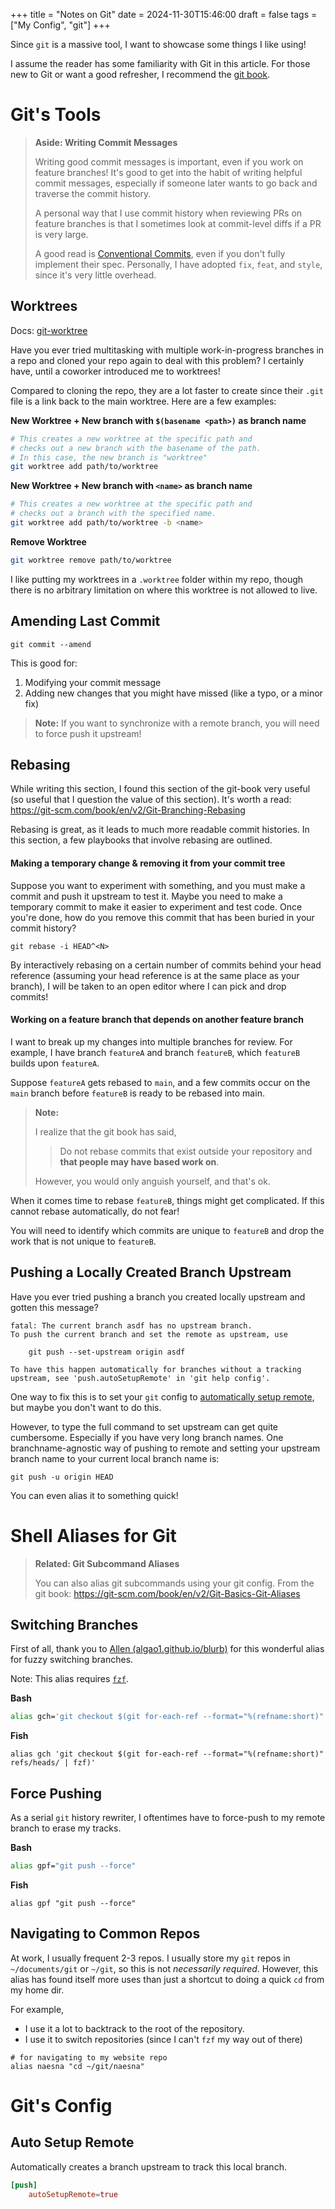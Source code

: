 +++
title = "Notes on Git"
date = 2024-11-30T15:46:00
draft = false
tags = ["My Config", "git"]
+++

Since `git` is a massive tool, I want to showcase some things I like using!

I assume the reader has some familiarity with Git in this article. For those new to Git or
want a good refresher, I recommend the [git book](https://git-scm.com/book/en/v2). 

# Git's Tools

> **Aside: Writing Commit Messages**
> 
> Writing good commit messages is important, even if you work on feature branches!
> It's good to get into the habit of writing helpful commit messages, 
> especially if someone later wants to go back and traverse the commit history.
>
> A personal way that I use commit history when reviewing PRs on feature branches is that I sometimes look at commit-level diffs if a PR is very large.
> 
> A good read is [Conventional Commits](https://conventionalcommits.org), even if you don't fully implement their spec.
> Personally, I have adopted `fix`, `feat`, and `style`, since it's very little overhead.

## Worktrees

Docs: [git-worktree](https://git-scm.com/docs/git-worktree)

Have you ever tried multitasking with multiple work-in-progress branches in a repo and cloned your repo again to deal with this problem? I certainly have, until a coworker introduced me to worktrees!

Compared to cloning the repo, they are a lot faster to create since their `.git` file is a link back to the main worktree. Here are a few examples:

**New Worktree + New branch with `$(basename <path>)` as branch name**
```bash
# This creates a new worktree at the specific path and 
# checks out a new branch with the basename of the path.
# In this case, the new branch is "worktree"
git worktree add path/to/worktree
```

**New Worktree + New branch with `<name>` as branch name**
```bash
# This creates a new worktree at the specific path and
# checks out a branch with the specified name.
git worktree add path/to/worktree -b <name>
```

**Remove Worktree**
```bash
git worktree remove path/to/worktree
```

I like putting my worktrees in a `.worktree` folder within my repo, though there is no arbitrary limitation on where this worktree is not allowed to live.

## Amending Last Commit

`git commit --amend`

This is good for:
1. Modifying your commit message
2. Adding new changes that you might have missed (like a typo, or a minor fix)

> **Note:** If you want to synchronize with a remote branch, you will need to force push it upstream!
## Rebasing

While writing this section, I found this section of the git-book very useful (so useful that I question the value of this section). It's worth a read: https://git-scm.com/book/en/v2/Git-Branching-Rebasing

Rebasing is great, as it leads to much more readable commit histories. In this section, a few playbooks that involve rebasing are outlined.
#### Making a temporary change & removing it from your commit tree

Suppose you want to experiment with something, and you must make a commit and push it upstream to test it. Maybe you need to make a temporary commit to make it easier to experiment and test code. Once you're done, how do you remove this commit that has been buried in your commit history?

`git rebase -i HEAD^<N>`

By interactively rebasing on a certain number of commits behind your head reference (assuming your head reference is at the same place as your branch), I will be taken to an
open editor where I can pick and drop commits!
#### Working on a feature branch that depends on another feature branch

I want to break up my changes into multiple branches for review. For example, I have branch `featureA` and branch `featureB`, which `featureB` builds upon `featureA`.

Suppose `featureA` gets rebased to `main`, and a few commits occur on the `main` branch before `featureB` is ready to be rebased into main.

> **Note:** 
> 
> I realize that the git book has said, 
> 
> > Do not rebase commits that exist outside your repository and **that people may have based work on**.
> 
> However, you would only anguish yourself, and that's ok.

When it comes time to rebase `featureB`, things might get complicated. If this cannot rebase automatically, do not fear!

You will need to identify which commits are unique to `featureB` and drop the work that is not unique to `featureB`.

## Pushing a Locally Created Branch Upstream

Have you ever tried pushing a branch you created locally upstream and gotten this message?

```
fatal: The current branch asdf has no upstream branch.
To push the current branch and set the remote as upstream, use

    git push --set-upstream origin asdf

To have this happen automatically for branches without a tracking
upstream, see 'push.autoSetupRemote' in 'git help config'.
```

One way to fix this is to set your `git` config to [automatically setup remote](#auto-setup-remote), but maybe you don't want to do this.

However, to type the full command to set upstream can get quite cumbersome. Especially if you have very long branch names. One branchname-agnostic way of pushing to remote and setting your upstream branch name to your current local branch name is:

```fish
git push -u origin HEAD
```

You can even alias it to something quick!
# Shell Aliases for Git

> **Related: Git Subcommand Aliases**
> 
> You can also alias git subcommands using your git config. From the git book: https://git-scm.com/book/en/v2/Git-Basics-Git-Aliases

## Switching Branches

First of all, thank you to [Allen (algao1.github.io/blurb)](https://algao1.github.io/blurb) for this wonderful alias for fuzzy switching branches.

Note: This alias requires [`fzf`](https://github.com/junegunn/fzf).

**Bash**
```bash
alias gch='git checkout $(git for-each-ref --format="%(refname:short)" refs/heads/ | fzf)'
```

**Fish**
```fish
alias gch 'git checkout $(git for-each-ref --format="%(refname:short)" refs/heads/ | fzf)'
```

## Force Pushing

As a serial `git` history rewriter, I oftentimes have to force-push to my remote branch to erase my tracks.

**Bash**
```bash
alias gpf="git push --force"
```

**Fish**
```fish
alias gpf "git push --force"
```

## Navigating to Common Repos

At work, I usually frequent 2-3 repos. I usually store my `git` repos in `~/documents/git` or `~/git`, so this is not *necessarily required*. However, this alias has found itself more uses than just a shortcut to doing a quick `cd` from my home dir.

For example, 
- I use it a lot to backtrack to the root of the repository. 
- I use it to switch repositories (since I can't `fzf` my way out of there)

```fish
# for navigating to my website repo
alias naesna "cd ~/git/naesna"
```

# Git's Config

## Auto Setup Remote

Automatically creates a branch upstream to track this local branch.

```toml
[push]
	autoSetupRemote=true
```

